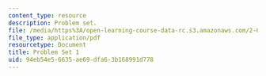 ```yaml
---
content_type: resource
description: Problem set.
file: /media/https%3A/open-learning-course-data-rc.s3.amazonaws.com/2-004-dynamics-and-control-ii-spring-2008/94eb54e56635ae69dfa63b168991d778_ps1.pdf
file_type: application/pdf
resourcetype: Document
title: Problem Set 1
uid: 94eb54e5-6635-ae69-dfa6-3b168991d778
---
```


